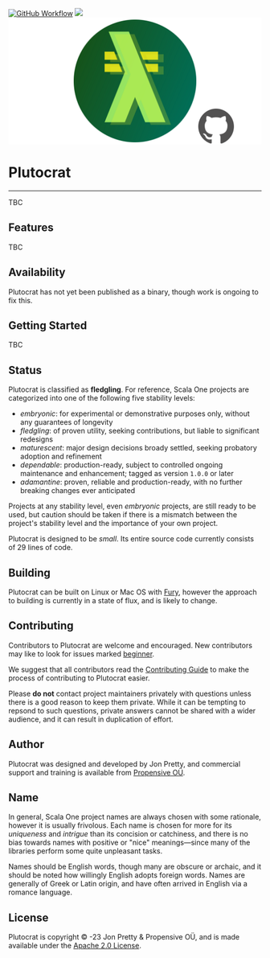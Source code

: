 [<img alt="GitHub Workflow" src="https://img.shields.io/github/actions/workflow/status/propensive/plutocrat/main.yml?style=for-the-badge" height="24">](https://github.com/propensive/plutocrat/actions)
[<img src="https://img.shields.io/discord/633198088311537684?color=8899f7&label=DISCORD&style=for-the-badge" height="24">](https://discord.gg/7b6mpF6Qcf)
<img src="/doc/images/github.png" valign="middle">

# Plutocrat

____

TBC

## Features

TBC


## Availability

Plutocrat has not yet been published as a binary, though work is ongoing to fix this.

## Getting Started

TBC


## Status

Plutocrat is classified as __fledgling__. For reference, Scala One projects are
categorized into one of the following five stability levels:

- _embryonic_: for experimental or demonstrative purposes only, without any guarantees of longevity
- _fledgling_: of proven utility, seeking contributions, but liable to significant redesigns
- _maturescent_: major design decisions broady settled, seeking probatory adoption and refinement
- _dependable_: production-ready, subject to controlled ongoing maintenance and enhancement; tagged as version `1.0.0` or later
- _adamantine_: proven, reliable and production-ready, with no further breaking changes ever anticipated

Projects at any stability level, even _embryonic_ projects, are still ready to
be used, but caution should be taken if there is a mismatch between the
project's stability level and the importance of your own project.

Plutocrat is designed to be _small_. Its entire source code currently consists
of 29 lines of code.

## Building

Plutocrat can be built on Linux or Mac OS with [Fury](/propensive/fury), however
the approach to building is currently in a state of flux, and is likely to
change.

## Contributing

Contributors to Plutocrat are welcome and encouraged. New contributors may like to look for issues marked
<a href="https://github.com/propensive/plutocrat/labels/beginner">beginner</a>.

We suggest that all contributors read the [Contributing Guide](/contributing.md) to make the process of
contributing to Plutocrat easier.

Please __do not__ contact project maintainers privately with questions unless
there is a good reason to keep them private. While it can be tempting to
repsond to such questions, private answers cannot be shared with a wider
audience, and it can result in duplication of effort.

## Author

Plutocrat was designed and developed by Jon Pretty, and commercial support and training is available from
[Propensive O&Uuml;](https://propensive.com/).



## Name



In general, Scala One project names are always chosen with some rationale, however it is usually
frivolous. Each name is chosen for more for its _uniqueness_ and _intrigue_ than its concision or
catchiness, and there is no bias towards names with positive or "nice" meanings—since many of the
libraries perform some quite unpleasant tasks.

Names should be English words, though many are obscure or archaic, and it should be noted how
willingly English adopts foreign words. Names are generally of Greek or Latin origin, and have
often arrived in English via a romance language.

## License

Plutocrat is copyright &copy; -23 Jon Pretty & Propensive O&Uuml;, and is made available under the
[Apache 2.0 License](/license.md).
